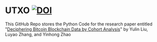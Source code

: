 # UTXO [![DOI](https://zenodo.org/badge/359854756.svg)](https://zenodo.org/badge/latestdoi/359854756)
This GitHub Repo stores the Python Code for the research paper entitled "[Deciphering Bitcoin Blockchain Data by Cohort Analysis](https://arxiv.org/abs/2103.00173)" by Yulin Liu, Luyao Zhang, and Yinhong Zhao
